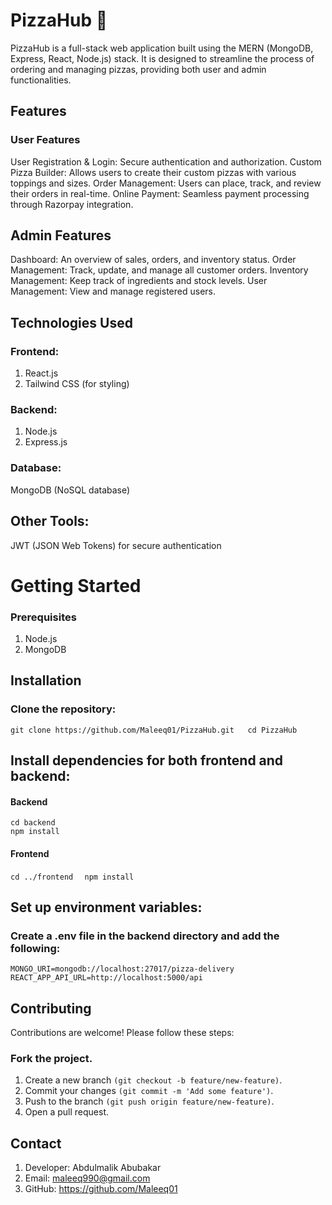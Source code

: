 # PizzaHub 🍕
PizzaHub is a full-stack web application built using the MERN (MongoDB, Express, React, Node.js) stack. It is designed to streamline the process of ordering and managing pizzas, providing both user and admin functionalities.

## Features
### User Features
User Registration & Login: Secure authentication and authorization.
Custom Pizza Builder: Allows users to create their custom pizzas with various toppings and sizes.
Order Management: Users can place, track, and review their orders in real-time.
Online Payment: Seamless payment processing through Razorpay integration.

## Admin Features
Dashboard: An overview of sales, orders, and inventory status.
Order Management: Track, update, and manage all customer orders.
Inventory Management: Keep track of ingredients and stock levels.
User Management: View and manage registered users.

## Technologies Used
### Frontend:
1. React.js
2. Tailwind CSS (for styling)

### Backend:
1. Node.js
2. Express.js

### Database:
MongoDB (NoSQL database)

## Other Tools:

JWT (JSON Web Tokens) for secure authentication


# Getting Started
### Prerequisites
1. Node.js
2. MongoDB

## Installation
### Clone the repository:
`git clone https://github.com/Maleeq01/PizzaHub.git  
cd PizzaHub` 

## Install dependencies for both frontend and backend:
#### Backend  
`cd backend`  
`npm install ` 

#### Frontend  
`cd ../frontend  `
`npm install ` 

## Set up environment variables:
### Create a .env file in the backend directory and add the following:
`MONGO_URI=mongodb://localhost:27017/pizza-delivery`
`REACT_APP_API_URL=http://localhost:5000/api`

## Contributing
Contributions are welcome! Please follow these steps:

### Fork the project.
1. Create a new branch `(git checkout -b feature/new-feature)`.
2. Commit your changes `(git commit -m 'Add some feature')`.
3. Push to the branch `(git push origin feature/new-feature)`.
4. Open a pull request.

## Contact
1. Developer: Abdulmalik Abubakar
2. Email: maleeq990@gmail.com
3. GitHub: https://github.com/Maleeq01
